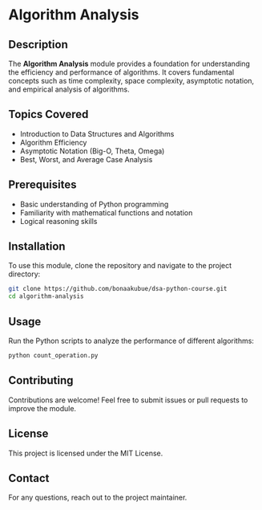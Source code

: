# Algorithm Analysis

## Description
The **Algorithm Analysis** module provides a foundation for understanding the efficiency and performance of algorithms. It covers fundamental concepts such as time complexity, space complexity, asymptotic notation, and empirical analysis of algorithms.

## Topics Covered
- Introduction to Data Structures and Algorithms
- Algorithm Efficiency
- Asymptotic Notation (Big-O, Theta, Omega)
- Best, Worst, and Average Case Analysis

## Prerequisites
- Basic understanding of Python programming
- Familiarity with mathematical functions and notation
- Logical reasoning skills

## Installation
To use this module, clone the repository and navigate to the project directory:

```sh
git clone https://github.com/bonaakubue/dsa-python-course.git
cd algorithm-analysis
```

## Usage
Run the Python scripts to analyze the performance of different algorithms:

```sh
python count_operation.py
```

## Contributing
Contributions are welcome! Feel free to submit issues or pull requests to improve the module.

## License
This project is licensed under the MIT License.

## Contact
For any questions, reach out to the project maintainer.
